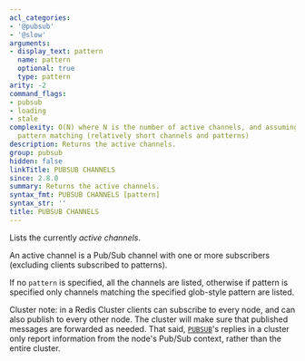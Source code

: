 ```yaml
---
acl_categories:
- '@pubsub'
- '@slow'
arguments:
- display_text: pattern
  name: pattern
  optional: true
  type: pattern
arity: -2
command_flags:
- pubsub
- loading
- stale
complexity: O(N) where N is the number of active channels, and assuming constant time
  pattern matching (relatively short channels and patterns)
description: Returns the active channels.
group: pubsub
hidden: false
linkTitle: PUBSUB CHANNELS
since: 2.8.0
summary: Returns the active channels.
syntax_fmt: PUBSUB CHANNELS [pattern]
syntax_str: ''
title: PUBSUB CHANNELS
---
```

Lists the currently *active channels*.

An active channel is a Pub/Sub channel with one or more subscribers (excluding clients subscribed to patterns).

If no `pattern` is specified, all the channels are listed, otherwise if pattern is specified only channels matching the specified glob-style pattern are listed.

Cluster note: in a Redis Cluster clients can subscribe to every node, and can also publish to every other node. The cluster will make sure that published messages are forwarded as needed. That said, [`PUBSUB`](/commands/pubsub)'s replies in a cluster only report information from the node's Pub/Sub context, rather than the entire cluster.
